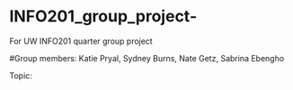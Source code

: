 # INFO201_group_project-
For UW INFO201 quarter group project

#Group members: Katie Pryal, Sydney Burns, Nate Getz, Sabrina Ebengho

Topic: 